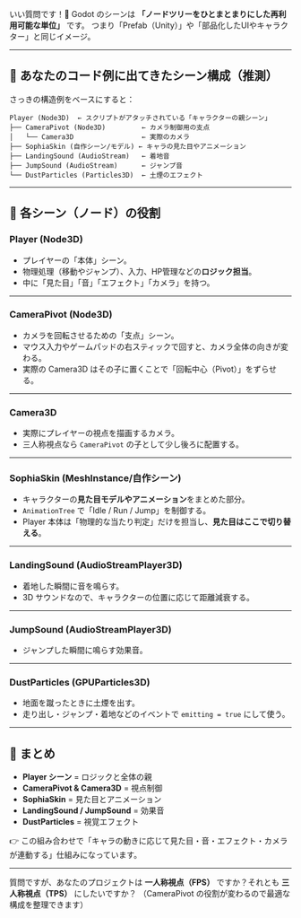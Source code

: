 いい質問です！🌟
Godot のシーンは **「ノードツリーをひとまとまりにした再利用可能な単位」** です。
つまり「Prefab（Unity）」や「部品化したUIやキャラクター」と同じイメージ。

---

## 🔹 あなたのコード例に出てきたシーン構成（推測）

さっきの構造例をベースにすると：

```
Player (Node3D)  ← スクリプトがアタッチされている「キャラクターの親シーン」
├── CameraPivot (Node3D)         ← カメラ制御用の支点
│   └── Camera3D                 ← 実際のカメラ
├── SophiaSkin (自作シーン/モデル) ← キャラの見た目やアニメーション
├── LandingSound (AudioStream)   ← 着地音
├── JumpSound (AudioStream)      ← ジャンプ音
└── DustParticles (Particles3D)  ← 土煙のエフェクト
```

---

## 🔸 各シーン（ノード）の役割

### **Player (Node3D)**

* プレイヤーの「本体」シーン。
* 物理処理（移動やジャンプ）、入力、HP管理などの**ロジック担当**。
* 中に「見た目」「音」「エフェクト」「カメラ」を持つ。

---

### **CameraPivot (Node3D)**

* カメラを回転させるための「支点」シーン。
* マウス入力やゲームパッドの右スティックで回すと、カメラ全体の向きが変わる。
* 実際の Camera3D はその子に置くことで「回転中心（Pivot）」をずらせる。

---

### **Camera3D**

* 実際にプレイヤーの視点を描画するカメラ。
* 三人称視点なら `CameraPivot` の子として少し後ろに配置する。

---

### **SophiaSkin (MeshInstance/自作シーン)**

* キャラクターの**見た目モデルやアニメーション**をまとめた部分。
* `AnimationTree` で「Idle / Run / Jump」を制御する。
* Player 本体は「物理的な当たり判定」だけを担当し、**見た目はここで切り替える**。

---

### **LandingSound (AudioStreamPlayer3D)**

* 着地した瞬間に音を鳴らす。
* 3D サウンドなので、キャラクターの位置に応じて距離減衰する。

---

### **JumpSound (AudioStreamPlayer3D)**

* ジャンプした瞬間に鳴らす効果音。

---

### **DustParticles (GPUParticles3D)**

* 地面を蹴ったときに土煙を出す。
* 走り出し・ジャンプ・着地などのイベントで `emitting = true` にして使う。

---

## 🔹 まとめ

* **Player シーン** = ロジックと全体の親
* **CameraPivot & Camera3D** = 視点制御
* **SophiaSkin** = 見た目とアニメーション
* **LandingSound / JumpSound** = 効果音
* **DustParticles** = 視覚エフェクト

👉 この組み合わせで「キャラの動きに応じて見た目・音・エフェクト・カメラが連動する」仕組みになっています。

---

質問ですが、あなたのプロジェクトは **一人称視点（FPS）** ですか？それとも **三人称視点（TPS）** にしたいですか？
（CameraPivot の役割が変わるので最適な構成を整理できます）
